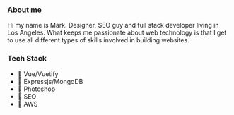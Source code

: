 ### About me

Hi my name is Mark. Designer, SEO guy and full stack developer living in Los Angeles. What keeps me passionate about web technology is that I get to use all different types of skills involved in building websites.  

### Tech Stack

- 🔭 Vue/Vuetify
- 🌱 Expressjs/MongoDB
- 👯 Photoshop
- 🤔 SEO
- 💬 AWS
